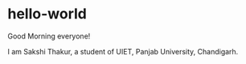 # hello-world

Good Morning everyone!

I am Sakshi Thakur, a student of UIET, Panjab University, Chandigarh. 
